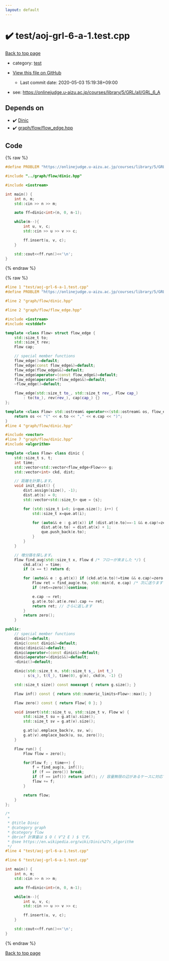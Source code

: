 ```yaml
---
layout: default
---
```


<!-- mathjax config similar to math.stackexchange -->
<script type="text/javascript" async
  src="https://cdnjs.cloudflare.com/ajax/libs/mathjax/2.7.5/MathJax.js?config=TeX-MML-AM_CHTML">
</script>
<script type="text/x-mathjax-config">
  MathJax.Hub.Config({
    TeX: { equationNumbers: { autoNumber: "AMS" }},
    tex2jax: {
      inlineMath: [ ['$','$'] ],
      processEscapes: true
    },
    "HTML-CSS": { matchFontHeight: false },
    displayAlign: "left",
    displayIndent: "2em"
  });
</script>

<script type="text/javascript" src="https://cdnjs.cloudflare.com/ajax/libs/jquery/3.4.1/jquery.min.js"></script>
<script src="https://cdn.jsdelivr.net/npm/jquery-balloon-js@1.1.2/jquery.balloon.min.js" integrity="sha256-ZEYs9VrgAeNuPvs15E39OsyOJaIkXEEt10fzxJ20+2I=" crossorigin="anonymous"></script>
<script type="text/javascript" src="../../assets/js/copy-button.js"></script>
<link rel="stylesheet" href="../../assets/css/copy-button.css" />


# :heavy_check_mark: test/aoj-grl-6-a-1.test.cpp

<a href="../../index.html">Back to top page</a>

* category: <a href="../../index.html#098f6bcd4621d373cade4e832627b4f6">test</a>
* <a href="{{ site.github.repository_url }}/blob/master/test/aoj-grl-6-a-1.test.cpp">View this file on GitHub</a>
    - Last commit date: 2020-05-03 15:19:38+09:00


* see: <a href="https://onlinejudge.u-aizu.ac.jp/courses/library/5/GRL/all/GRL_6_A">https://onlinejudge.u-aizu.ac.jp/courses/library/5/GRL/all/GRL_6_A</a>


## Depends on

* :heavy_check_mark: <a href="../../library/graph/flow/dinic.hpp.html">Dinic</a>
* :heavy_check_mark: <a href="../../library/graph/flow/flow_edge.hpp.html">graph/flow/flow_edge.hpp</a>


## Code

<a id="unbundled"></a>
{% raw %}
```cpp
#define PROBLEM "https://onlinejudge.u-aizu.ac.jp/courses/library/5/GRL/all/GRL_6_A"

#include "../graph/flow/dinic.hpp"

#include <iostream>

int main() {
    int n, m;
    std::cin >> n >> m;

    auto ff=dinic<int>(n, 0, n-1);

    while(m--){
        int u, v, c;
        std::cin >> u >> v >> c;

        ff.insert(u, v, c);
    }

    std::cout<<ff.run()<<'\n';
}

```
{% endraw %}

<a id="bundled"></a>
{% raw %}
```cpp
#line 1 "test/aoj-grl-6-a-1.test.cpp"
#define PROBLEM "https://onlinejudge.u-aizu.ac.jp/courses/library/5/GRL/all/GRL_6_A"

#line 2 "graph/flow/dinic.hpp"

#line 2 "graph/flow/flow_edge.hpp"

#include <iostream>
#include <cstddef>

template <class Flow> struct flow_edge {
    std::size_t to;
    std::size_t rev;
    Flow cap;

    // special member functions
    flow_edge()=default;
    flow_edge(const flow_edge&)=default;
    flow_edge(flow_edge&&)=default;
    flow_edge&operator=(const flow_edge&)=default;
    flow_edge&operator=(flow_edge&&)=default;
    ~flow_edge()=default;

    flow_edge(std::size_t to_, std::size_t rev_, Flow cap_)
        : to(to_), rev(rev_), cap(cap_) {}
};

template <class Flow> std::ostream& operator<<(std::ostream& os, flow_edge<Flow> e) {
    return os << "(" << e.to << "," << e.cap << ")";
}
#line 4 "graph/flow/dinic.hpp"

#include <vector>
#line 7 "graph/flow/dinic.hpp"
#include <algorithm>

template <class Flow> class dinic {
    std::size_t s, t;
    int time;
    std::vector<std::vector<flow_edge<Flow>>> g;
    std::vector<int> ckd, dist;

    // 距離を計算します。
    void init_dist() {
        dist.assign(size(), -1);
        dist.at(s) = 0;
        std::vector<std::size_t> que = {s};

        for (std::size_t i=0; i<que.size(); i++) {
            std::size_t x=que.at(i);

            for (auto&& e : g.at(x)) if (dist.at(e.to)==-1 && e.cap!=zero()) {
                dist.at(e.to) = dist.at(x) + 1;
                que.push_back(e.to);
            }
        }
    }

    // 増分路を探します。
    Flow find_aug(std::size_t x, Flow d /* フローが来ました */) {
        ckd.at(x) = time;
        if (x == t) return d;

        for (auto&& e : g.at(x)) if (ckd.at(e.to)!=time && e.cap!=zero()) {
            Flow ret = find_aug(e.to, std::min(d, e.cap) /* 次に送ります */); // 帰ってきました
            if (ret==zero())continue;

            e.cap -= ret;
            g.at(e.to).at(e.rev).cap += ret;
            return ret; // さらに返します
        }
        return zero();
    }

public:
    // special member functions
    dinic()=default;
    dinic(const dinic&)=default;
    dinic(dinic&&)=default;
    dinic&operator=(const dinic&)=default;
    dinic&operator=(dinic&&)=default;
    ~dinic()=default;

    dinic(std::size_t n, std::size_t s_, int t_)
        : s(s_), t(t_), time(0), g(n), ckd(n, -1) {}

    std::size_t size() const noexcept { return g.size(); }

    Flow inf() const { return std::numeric_limits<Flow>::max(); }

    Flow zero() const { return Flow{ 0 }; }

    void insert(std::size_t u, std::size_t v, Flow w) {
        std::size_t su = g.at(u).size();
        std::size_t sv = g.at(v).size();

        g.at(u).emplace_back(v, sv, w);
        g.at(v).emplace_back(u, su, zero());
    }

    Flow run() {
        Flow flow = zero();

        for(Flow f; ; time++) {
            f = find_aug(s, inf());
            if (f == zero()) break;
            if (f == inf()) return inf(); // 容量無限の辺があるケースに対応です。
            flow += f;
        }

        return flow;
    }
};

/*
 * 
 * @title Dinic
 * @category graph
 * @category flow
 * @brief 計算量は $ O ( V^2 E ) $ です。
 * @see https://en.wikipedia.org/wiki/Dinic%27s_algorithm
 */
#line 4 "test/aoj-grl-6-a-1.test.cpp"

#line 6 "test/aoj-grl-6-a-1.test.cpp"

int main() {
    int n, m;
    std::cin >> n >> m;

    auto ff=dinic<int>(n, 0, n-1);

    while(m--){
        int u, v, c;
        std::cin >> u >> v >> c;

        ff.insert(u, v, c);
    }

    std::cout<<ff.run()<<'\n';
}

```
{% endraw %}

<a href="../../index.html">Back to top page</a>

